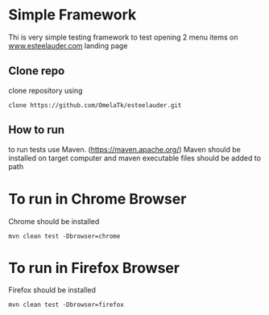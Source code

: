 # Simple Framework
Thi is very simple testing framework to test opening 2 menu items on www.esteelauder.com landing page

## Clone repo
clone repository using
```shell
clone https://github.com/OmelaTk/esteelauder.git
```

## How to run
to run tests use Maven. (https://maven.apache.org/)
Maven should be installed on target computer and maven executable files should be added to path

# To run in Chrome Browser
Chrome should be installed
```shell
mvn clean test -Dbrowser=chrome
```

# To run in Firefox Browser
Firefox should be installed
```shell
mvn clean test -Dbrowser=firefox
```